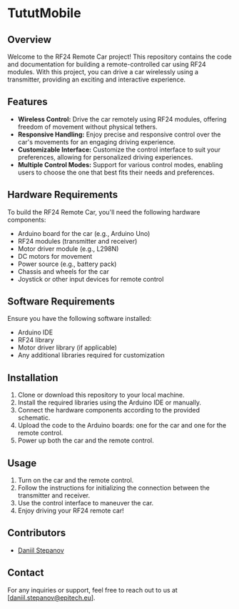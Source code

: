 # TututMobile

## Overview

Welcome to the RF24 Remote Car project! This repository contains the code and documentation for building a remote-controlled car using RF24 modules. With this project, you can drive a car wirelessly using a transmitter, providing an exciting and interactive experience.

## Features

- **Wireless Control:** Drive the car remotely using RF24 modules, offering freedom of movement without physical tethers.
- **Responsive Handling:** Enjoy precise and responsive control over the car's movements for an engaging driving experience.
- **Customizable Interface:** Customize the control interface to suit your preferences, allowing for personalized driving experiences.
- **Multiple Control Modes:** Support for various control modes, enabling users to choose the one that best fits their needs and preferences.

## Hardware Requirements

To build the RF24 Remote Car, you'll need the following hardware components:

- Arduino board for the car (e.g., Arduino Uno)
- RF24 modules (transmitter and receiver)
- Motor driver module (e.g., L298N)
- DC motors for movement
- Power source (e.g., battery pack)
- Chassis and wheels for the car
- Joystick or other input devices for remote control

## Software Requirements

Ensure you have the following software installed:

- Arduino IDE
- RF24 library
- Motor driver library (if applicable)
- Any additional libraries required for customization

## Installation

1. Clone or download this repository to your local machine.
2. Install the required libraries using the Arduino IDE or manually.
3. Connect the hardware components according to the provided schematic.
4. Upload the code to the Arduino boards: one for the car and one for the remote control.
5. Power up both the car and the remote control.

## Usage

1. Turn on the car and the remote control.
2. Follow the instructions for initializing the connection between the transmitter and receiver.
3. Use the control interface to maneuver the car.
4. Enjoy driving your RF24 remote car!

## Contributors

- [Daniil Stepanov](https://github.com/Dan13615)

## Contact

For any inquiries or support, feel free to reach out to us at [daniil.stepanov@epitech.eu].

